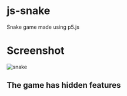 # js-snake
Snake game made using p5.js
# Screenshot
![snake](https://user-images.githubusercontent.com/34957083/92650462-d4865b00-f2ec-11ea-8ca0-e3d0b7bccfff.png)

## The game has hidden features
